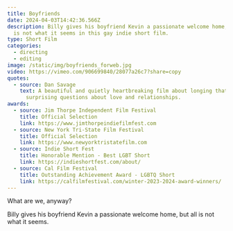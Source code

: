 ```yaml
---
title: Boyfriends
date: 2024-04-03T14:42:36.566Z
description: Billy gives his boyfriend Kevin a passionate welcome home, but all
  is not what it seems in this gay indie short film.
type: Short Film
categories:
  - directing
  - editing
image: /static/img/boyfriends_forweb.jpg
video: https://vimeo.com/906699840/28077a26c7?share=copy
quotes:
  - source: Dan Savage
    text: A beautiful and quietly heartbreaking film about longing that asks some
      surprising questions about love and relationships.
awards:
  - source: Jim Thorpe Independent Film Festival
    title: Official Selection
    link: https://www.jimthorpeindiefilmfest.com
  - source: New York Tri-State Film Festival
    title: Official Selection
    link: https://www.newyorktristatefilm.com
  - source: Indie Short Fest
    title: Honorable Mention - Best LGBT Short
    link: https://indieshortfest.com/about/
  - source: Cal Film Festival
    title: Outstanding Achievement Award - LGBTQ Short
    link: https://calfilmfestival.com/winter-2023-2024-award-winners/
---
```

What are we, anyway? 

Billy gives his boyfriend Kevin a passionate welcome home, but all is not what it seems.